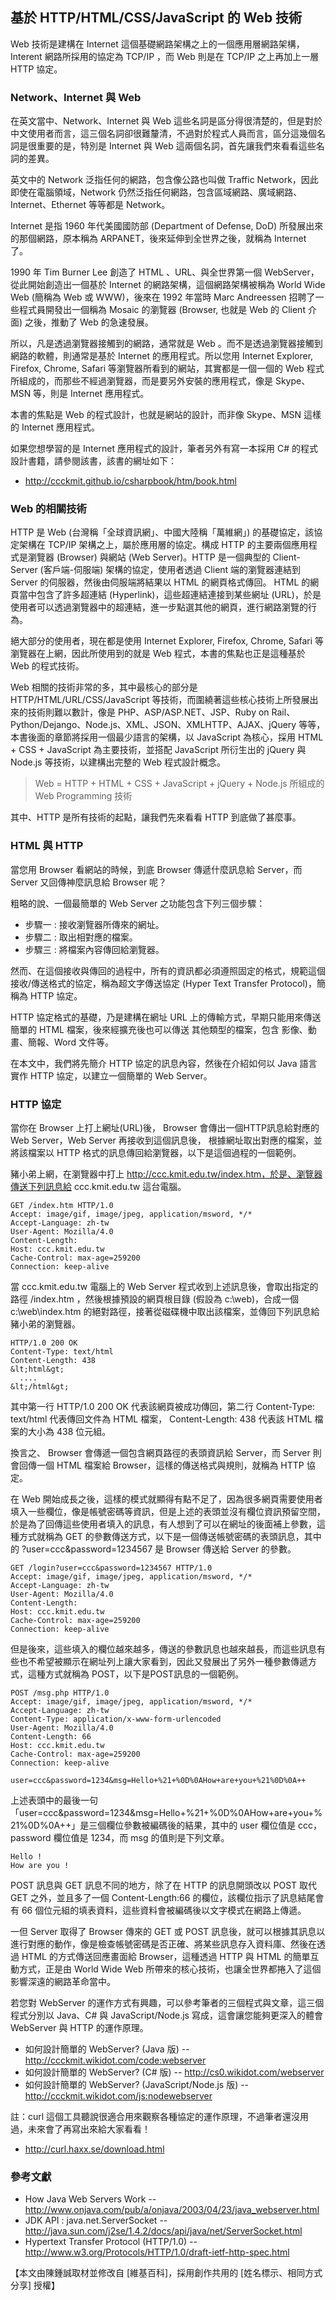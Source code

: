 ## 基於 HTTP/HTML/CSS/JavaScript 的 Web 技術

Web 技術是建構在 Internet 這個基礎網路架構之上的一個應用層網路架構，Interent 網路所採用的協定為 TCP/IP ，而 Web 則是在 TCP/IP 之上再加上一層 HTTP 協定。

### Network、Internet 與 Web

在英文當中、Network、Internet 與 Web 這些名詞是區分得很清楚的，但是對於中文使用者而言，這三個名詞卻很難釐清，不過對於程式人員而言，區分這幾個名詞是很重要的是，特別是 Internet 與 Web 這兩個名詞，首先讓我們來看看這些名詞的差異。

英文中的 Network 泛指任何的網路，包含像公路也叫做 Traffic Network，因此即使在電腦領域，Network 仍然泛指任何網路，包含區域網路、廣域網路、Internet、Ethernet 等等都是 Network。

Internet 是指 1960 年代美國國防部 (Department of Defense, DoD) 所發展出來的那個網路，原本稱為 ARPANET，後來延伸到全世界之後，就稱為 Internet 了。

1990 年 Tim Burner Lee 創造了 HTML 、URL、與全世界第一個 WebServer，從此開始創造出一個基於 Internet 的網路架構，這個網路架構被稱為 World Wide Web (簡稱為 Web 或 WWW)，後來在 1992 年當時 Marc Andreessen 招聘了一些程式員開發出一個稱為 Mosaic 的瀏覽器 (Browser, 也就是 Web 的 Client 介面) 之後，推動了 Web 的急速發展。

所以，凡是透過瀏覽器接觸到的網路，通常就是 Web 。而不是透過瀏覽器接觸到網路的軟體，則通常是基於 Internet 的應用程式。所以您用 Internet Explorer, Firefox, Chrome, Safari 等瀏覽器所看到的網站，其實都是一個一個的 Web 程式所組成的，而那些不經過瀏覽器，而是要另外安裝的應用程式，像是 Skype、MSN 等，則是 Internet 應用程式。

本書的焦點是 Web 的程式設計，也就是網站的設計，而非像 Skype、MSN 這樣的 Internet 應用程式。

如果您想學習的是 Internet 應用程式的設計，筆者另外有寫一本採用 C# 的程式設計書籍，請參閱該書，該書的網址如下：

* <http://ccckmit.github.io/csharpbook/htm/book.html>


### Web 的相關技術

HTTP 是 Web (台灣稱「全球資訊網」、中國大陸稱「萬維網」) 的基礎協定，該協定架構在 TCP/IP 架構之上，屬於應用層的協定。構成 HTTP 的主要兩個應用程式是瀏覽器 (Browser) 與網站 (Web Server)。HTTP 是一個典型的 Client-Server (客戶端-伺服端) 架構的協定，使用者透過 Client 端的瀏覽器連結到 Server 的伺服器，然後由伺服端將結果以 HTML 的網頁格式傳回。 HTML 的網頁當中包含了許多超連結 (Hyperlink)，這些超連結連接到某些網址 (URL)，於是使用者可以透過瀏覽器中的超連結，進一步點選其他的網頁，進行網路瀏覽的行為。

絕大部分的使用者，現在都是使用 Internet Explorer, Firefox, Chrome, Safari 等瀏覽器在上網，因此所使用到的就是 Web 程式，本書的焦點也正是這種基於 Web 的程式技術。

Web 相關的技術非常的多，其中最核心的部分是 HTTP/HTML/URL/CSS/JavaScript 等技術，而圍繞著這些核心技術上所發展出來的技術則難以數計，像是 PHP、ASP/ASP.NET、JSP、Ruby on Rail、Python/Dejango、Node.js、XML、JSON、XMLHTTP、AJAX、jQuery 等等，本書後面的章節將採用一個最少語言的架構，以 JavaScript 為核心，採用 HTML + CSS + JavaScript 為主要技術，並搭配 JavaScript 所衍生出的 jQuery 與 Node.js 等技術，以建構出完整的 Web 程式設計概念。

>	Web = HTTP + HTML + CSS + JavaScript + jQuery + Node.js 所組成的 Web Programming 技術 
	
其中、HTTP 是所有技術的起點，讓我們先來看看 HTTP 到底做了甚麼事。

### HTML 與 HTTP

當您用 Browser 看網站的時候，到底 Browser 傳遞什麼訊息給 Server，而 Server 又回傳神麼訊息給 Browser 呢？

粗略的說、一個最簡單的 Web Server 之功能包含下列三個步驟：

* 步驟一 : 接收瀏覽器所傳來的網址。
* 步驟二 : 取出相對應的檔案。
* 步驟三 : 將檔案內容傳回給瀏覽器。

然而、在這個接收與傳回的過程中，所有的資訊都必須遵照固定的格式，規範這個接收/傳送格式的協定，稱為超文字傳送協定 
(Hyper Text Transfer Protocol)，簡稱為 HTTP 協定。

HTTP 協定格式的基礎，乃是建構在網址 URL 上的傳輸方式，早期只能用來傳送簡單的 HTML 檔案，後來經擴充後也可以傳送
其他類型的檔案，包含 影像、動畫、簡報、Word 文件等。

在本文中，我們將先簡介 HTTP 協定的訊息內容，然後在介紹如何以 Java 語言實作 HTTP 協定，以建立一個簡單的 Web Server。

### HTTP 協定

當你在 Browser 上打上網址(URL)後， Browser 會傳出一個HTTP訊息給對應的 Web Server，Web Server 再接收到這個訊息後，
根據網址取出對應的檔案，並將該檔案以 HTTP 格式的訊息傳回給瀏覽器，以下是這個過程的一個範例。

豬小弟上網，在瀏覽器中打上 http://ccc.kmit.edu.tw/index.htm，於是、瀏覽器傳送下列訊息給 ccc.kmit.edu.tw 這台電腦。

```
GET /index.htm HTTP/1.0
Accept: image/gif, image/jpeg, application/msword, */*
Accept-Language: zh-tw
User-Agent: Mozilla/4.0
Content-Length: 
Host: ccc.kmit.edu.tw
Cache-Control: max-age=259200
Connection: keep-alive

```

當 ccc.kmit.edu.tw 電腦上的 Web Server 程式收到上述訊息後，會取出指定的路徑 /index.htm ，然後根據預設的網頁根目錄 
(假設為 c:\web\)，合成一個 c:\web\index.htm 的絕對路徑，接著從磁碟機中取出該檔案，並傳回下列訊息給豬小弟的瀏覽器。

```
HTTP/1.0 200 OK
Content-Type: text/html
Content-Length: 438
&lt;html&gt;
  ....
&lt;/html&gt;
```

其中第一行 HTTP/1.0 200 OK 代表該網頁被成功傳回，第二行 Content-Type: text/html 代表傳回文件為 HTML 檔案，
Content-Length: 438 代表該 HTML 檔案的大小為 438 位元組。

換言之、 Browser 會傳遞一個包含網頁路徑的表頭資訊給 Server，而 Server 則會回傳一個 HTML 檔案給 Browser，這樣的傳送格式與規則，就稱為 HTTP 協定。

在 Web 開始成長之後，這樣的模式就顯得有點不足了，因為很多網頁需要使用者填入一些欄位，像是帳號密碼等資訊，但是上述的表頭並沒有欄位資訊預留空間，於是為了回傳這些使用者填入的訊息，有人想到了可以在網址的後面補上參數，這種方式就稱為 GET 的參數傳送方式，以下是一個傳送帳號密碼的表頭訊息，其中的 ?user=ccc&password=1234567 是 Browser 傳送給 Server 的參數。

```
GET /login?user=ccc&password=1234567 HTTP/1.0
Accept: image/gif, image/jpeg, application/msword, */*
Accept-Language: zh-tw
User-Agent: Mozilla/4.0
Content-Length: 
Host: ccc.kmit.edu.tw
Cache-Control: max-age=259200
Connection: keep-alive

```

但是後來，這些填入的欄位越來越多，傳送的參數訊息也越來越長，而這些訊息有些也不希望被顯示在網址列上讓大家看到，因此又發展出了另外一種參數傳遞方式，這種方式就稱為 POST，以下是POST訊息的一個範例。

```
POST /msg.php HTTP/1.0
Accept: image/gif, image/jpeg, application/msword, */*
Accept-Language: zh-tw
Content-Type: application/x-www-form-urlencoded
User-Agent: Mozilla/4.0
Content-Length: 66
Host: ccc.kmit.edu.tw
Cache-Control: max-age=259200
Connection: keep-alive

user=ccc&password=1234&msg=Hello+%21+%0D%0AHow+are+you+%21%0D%0A++
```

上述表頭中的最後一句「user=ccc&password=1234&msg=Hello+%21+%0D%0AHow+are+you+%21%0D%0A++」是三個欄位參數被編碼後的結果，其中的 user 欄位值是 ccc，password 欄位值是 1234，而 msg 的值則是下列文章。

```
Hello !
How are you !
```

POST 訊息與 GET 訊息不同的地方，除了在 HTTP 的訊息開頭改以 POST 取代 GET 之外，並且多了一個 Content-Length:66 的欄位，該欄位指示了訊息結尾會有 66 個位元組的填表資料，這些資料會被編碼後以文字模式在網路上傳遞。

一但 Server 取得了 Browser 傳來的 GET 或 POST 訊息後，就可以根據其訊息以進行對應的動作，像是檢查帳號密碼是否正確、將某些訊息存入資料庫、然後在透過 HTML 的方式傳送回應畫面給 Browser，這種透過 HTTP 與 HTML 的簡單互動方式，正是由 World Wide Web 所帶來的核心技術，也讓全世界都捲入了這個影響深遠的網路革命當中。

若您對 WebServer 的運作方式有興趣，可以參考筆者的三個程式與文章，這三個程式分別以 Java、C# 與 JavaScript/Node.js 寫成，這會讓您能夠更深入的體會 WebServer 與 HTTP 的運作原理。

* 如何設計簡單的 WebServer? (Java 版) -- <http://ccckmit.wikidot.com/code:webserver>
* 如何設計簡單的 WebServer? (C# 版) -- <http://cs0.wikidot.com/webserver>
* 如何設計簡單的 WebServer? (JavaScript/Node.js 版) -- <http://ccckmit.wikidot.com/js:nodewebserver>

註：curl 這個工具聽說很適合用來觀察各種協定的運作原理，不過筆者還沒用過，未來會了再寫出來給大家看看！
* <http://curl.haxx.se/download.html>

### 參考文獻
* How Java Web Servers Work -- <http://www.onjava.com/pub/a/onjava/2003/04/23/java_webserver.html>
* JDK API : java.net.ServerSocket -- <http://java.sun.com/j2se/1.4.2/docs/api/java/net/ServerSocket.html>
* Hypertext Transfer Protocol (HTTP/1.0) -- <http://www.w3.org/Protocols/HTTP/1.0/draft-ietf-http-spec.html>

[Socket]:http://en.wikipedia.org/wiki/Internet_socket
[Berkeley Sockets]:http://en.wikipedia.org/wiki/Berkeley_sockets 


【本文由陳鍾誠取材並修改自 [維基百科]，採用創作共用的 [姓名標示、相同方式分享] 授權】

